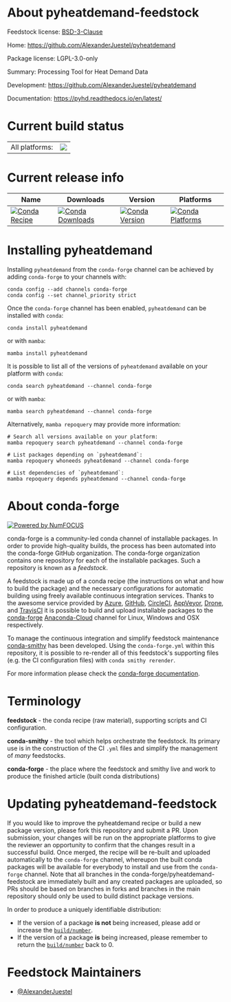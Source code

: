 About pyheatdemand-feedstock
============================

Feedstock license: [BSD-3-Clause](https://github.com/conda-forge/pyheatdemand-feedstock/blob/main/LICENSE.txt)

Home: https://github.com/AlexanderJuestel/pyheatdemand

Package license: LGPL-3.0-only

Summary: Processing Tool for Heat Demand Data

Development: https://github.com/AlexanderJuestel/pyheatdemand

Documentation: https://pyhd.readthedocs.io/en/latest/

Current build status
====================


<table><tr><td>All platforms:</td>
    <td>
      <a href="https://dev.azure.com/conda-forge/feedstock-builds/_build/latest?definitionId=20699&branchName=main">
        <img src="https://dev.azure.com/conda-forge/feedstock-builds/_apis/build/status/pyheatdemand-feedstock?branchName=main">
      </a>
    </td>
  </tr>
</table>

Current release info
====================

| Name | Downloads | Version | Platforms |
| --- | --- | --- | --- |
| [![Conda Recipe](https://img.shields.io/badge/recipe-pyheatdemand-green.svg)](https://anaconda.org/conda-forge/pyheatdemand) | [![Conda Downloads](https://img.shields.io/conda/dn/conda-forge/pyheatdemand.svg)](https://anaconda.org/conda-forge/pyheatdemand) | [![Conda Version](https://img.shields.io/conda/vn/conda-forge/pyheatdemand.svg)](https://anaconda.org/conda-forge/pyheatdemand) | [![Conda Platforms](https://img.shields.io/conda/pn/conda-forge/pyheatdemand.svg)](https://anaconda.org/conda-forge/pyheatdemand) |

Installing pyheatdemand
=======================

Installing `pyheatdemand` from the `conda-forge` channel can be achieved by adding `conda-forge` to your channels with:

```
conda config --add channels conda-forge
conda config --set channel_priority strict
```

Once the `conda-forge` channel has been enabled, `pyheatdemand` can be installed with `conda`:

```
conda install pyheatdemand
```

or with `mamba`:

```
mamba install pyheatdemand
```

It is possible to list all of the versions of `pyheatdemand` available on your platform with `conda`:

```
conda search pyheatdemand --channel conda-forge
```

or with `mamba`:

```
mamba search pyheatdemand --channel conda-forge
```

Alternatively, `mamba repoquery` may provide more information:

```
# Search all versions available on your platform:
mamba repoquery search pyheatdemand --channel conda-forge

# List packages depending on `pyheatdemand`:
mamba repoquery whoneeds pyheatdemand --channel conda-forge

# List dependencies of `pyheatdemand`:
mamba repoquery depends pyheatdemand --channel conda-forge
```


About conda-forge
=================

[![Powered by
NumFOCUS](https://img.shields.io/badge/powered%20by-NumFOCUS-orange.svg?style=flat&colorA=E1523D&colorB=007D8A)](https://numfocus.org)

conda-forge is a community-led conda channel of installable packages.
In order to provide high-quality builds, the process has been automated into the
conda-forge GitHub organization. The conda-forge organization contains one repository
for each of the installable packages. Such a repository is known as a *feedstock*.

A feedstock is made up of a conda recipe (the instructions on what and how to build
the package) and the necessary configurations for automatic building using freely
available continuous integration services. Thanks to the awesome service provided by
[Azure](https://azure.microsoft.com/en-us/services/devops/), [GitHub](https://github.com/),
[CircleCI](https://circleci.com/), [AppVeyor](https://www.appveyor.com/),
[Drone](https://cloud.drone.io/welcome), and [TravisCI](https://travis-ci.com/)
it is possible to build and upload installable packages to the
[conda-forge](https://anaconda.org/conda-forge) [Anaconda-Cloud](https://anaconda.org/)
channel for Linux, Windows and OSX respectively.

To manage the continuous integration and simplify feedstock maintenance
[conda-smithy](https://github.com/conda-forge/conda-smithy) has been developed.
Using the ``conda-forge.yml`` within this repository, it is possible to re-render all of
this feedstock's supporting files (e.g. the CI configuration files) with ``conda smithy rerender``.

For more information please check the [conda-forge documentation](https://conda-forge.org/docs/).

Terminology
===========

**feedstock** - the conda recipe (raw material), supporting scripts and CI configuration.

**conda-smithy** - the tool which helps orchestrate the feedstock.
                   Its primary use is in the construction of the CI ``.yml`` files
                   and simplify the management of *many* feedstocks.

**conda-forge** - the place where the feedstock and smithy live and work to
                  produce the finished article (built conda distributions)


Updating pyheatdemand-feedstock
===============================

If you would like to improve the pyheatdemand recipe or build a new
package version, please fork this repository and submit a PR. Upon submission,
your changes will be run on the appropriate platforms to give the reviewer an
opportunity to confirm that the changes result in a successful build. Once
merged, the recipe will be re-built and uploaded automatically to the
`conda-forge` channel, whereupon the built conda packages will be available for
everybody to install and use from the `conda-forge` channel.
Note that all branches in the conda-forge/pyheatdemand-feedstock are
immediately built and any created packages are uploaded, so PRs should be based
on branches in forks and branches in the main repository should only be used to
build distinct package versions.

In order to produce a uniquely identifiable distribution:
 * If the version of a package **is not** being increased, please add or increase
   the [``build/number``](https://docs.conda.io/projects/conda-build/en/latest/resources/define-metadata.html#build-number-and-string).
 * If the version of a package **is** being increased, please remember to return
   the [``build/number``](https://docs.conda.io/projects/conda-build/en/latest/resources/define-metadata.html#build-number-and-string)
   back to 0.

Feedstock Maintainers
=====================

* [@AlexanderJuestel](https://github.com/AlexanderJuestel/)

